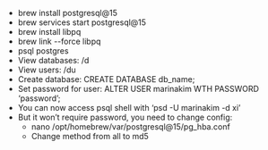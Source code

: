 - brew install postgresql@15
- brew services start postgresql@15
- brew install libpq
- brew link --force libpq
- psql postgres
- View databases: /d
- View users: /du
- Create database: CREATE DATABASE db_name;
- Set password for user: ALTER USER marinakim WTH PASSWORD ‘password’;
- You can now access psql shell with ‘psd -U marinakim -d xi’
- But it won’t require password, you need to change config:
  - nano /opt/homebrew/var/postgresql@15/pg_hba.conf
  - Change method from all to md5
